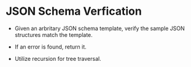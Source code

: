 # JSON Schema Verfication

- Given an arbritary JSON schema template, verify the sample JSON structures
 match the template. 

- If an error is found, return it. 

- Utilize recursion for tree traversal. 
